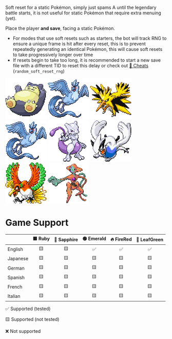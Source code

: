 Soft reset for a static Pokémon, simply just spams A until the legendary battle starts, it is not useful for static Pokémon that require extra menuing (yet).

Place the player **and save**, facing a static Pokémon.

- For modes that use soft resets such as starters, the bot will track RNG to ensure a unique frame is hit after every reset, this is to prevent repeatedly generating an identical Pokémon, this will cause soft resets to take progressively longer over time
- If resets begin to take too long, it is recommended to start a new save file with a different TID to reset this delay or check out [💎 Cheats](https://github.com/40Cakes/pokebot-gen3/wiki/%F0%9F%92%8E-Cheats) (`random_soft_reset_rng`)

![](https://raw.githubusercontent.com/40Cakes/pokebot-gen3/main/sprites/pokemon/normal/Snorlax.png) ![](https://raw.githubusercontent.com/40Cakes/pokebot-gen3/main/sprites/pokemon/normal/Articuno.png) ![](https://raw.githubusercontent.com/40Cakes/pokebot-gen3/main/sprites/pokemon/normal/Zapdos.png) ![](https://raw.githubusercontent.com/40Cakes/pokebot-gen3/main/sprites/pokemon/normal/Articuno.png) ![](https://raw.githubusercontent.com/40Cakes/pokebot-gen3/main/sprites/pokemon/normal/Mewtwo.png) ![](https://raw.githubusercontent.com/40Cakes/pokebot-gen3/main/sprites/pokemon/normal/Lugia.png) ![](https://raw.githubusercontent.com/40Cakes/pokebot-gen3/main/sprites/pokemon/normal/Ho-Oh.png) ![](https://raw.githubusercontent.com/40Cakes/pokebot-gen3/main/sprites/pokemon/normal/Deoxys.png)

# Game Support
|          | 🟥 Ruby | 🔷 Sapphire | 🟢 Emerald | 🔥 FireRed | 🌿 LeafGreen |
|:---------|:-------:|:-----------:|:----------:|:----------:|:------------:|
| English  |    🟨    |      🟨      |     ✅      |     ✅      |      ✅       |
| Japanese |    🟨    |      🟨      |     🟨      |     🟨      |      🟨       |
| German   |    🟨    |      🟨      |     🟨      |     🟨      |      🟨       |
| Spanish  |    🟨    |      🟨      |     🟨      |     🟨      |      🟨       |
| French   |    🟨    |      🟨      |     🟨      |     🟨      |      🟨       |
| Italian  |    🟨    |      🟨      |     🟨      |     🟨      |      🟨       |

✅ Supported (tested)

🟨 Supported (not tested)

❌ Not supported